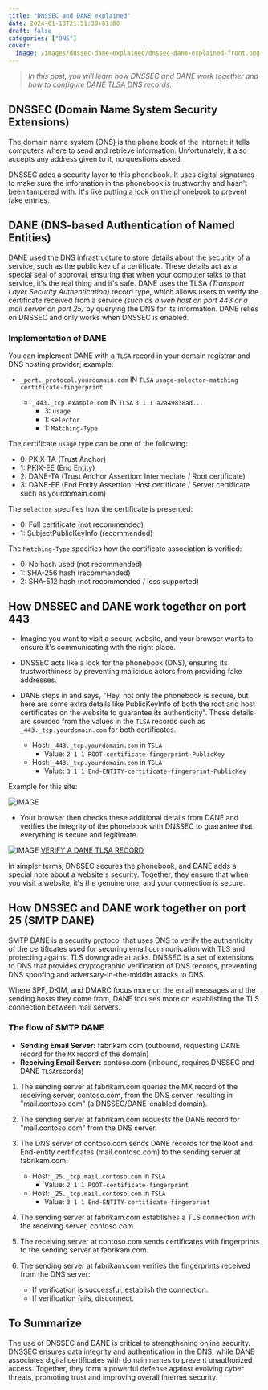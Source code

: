 ```yaml
---
title: "DNSSEC and DANE explained"
date: 2024-01-13T21:51:39+01:00
draft: false
categories: ["DNS"]
cover: 
  image: /images/dnssec-dane-explained/dnssec-dane-explained-front.png
---
```


> _In this post, you will learn how DNSSEC and DANE work together and how to configure DANE TLSA DNS records._


## DNSSEC (Domain Name System Security Extensions)
The domain name system (DNS) is the phone book of the Internet: it tells computers where to send and retrieve information. Unfortunately, it also accepts any address given to it, no questions asked.

DNSSEC adds a security layer to this phonebook. It uses digital signatures to make sure the information in the phonebook is trustworthy and hasn't been tampered with. It's like putting a lock on the phonebook to prevent fake entries.

## DANE (DNS-based Authentication of Named Entities)
DANE used the DNS infrastructure to store details about the security of a service, such as the public key of a certificate. These details act as a special seal of approval, ensuring that when your computer talks to that service, it's the real thing and it's safe. DANE uses the TLSA _(Transport Layer Security Authentication)_ record type, which allows users to verify the certificate received from a service _(such as a web host on port 443 or a mail server on port 25)_ by querying the DNS for its information. DANE relies on DNSSEC and only works when DNSSEC is enabled.

### Implementation of DANE
You can implement DANE with a ```TLSA``` record in your domain registrar and DNS hosting provider; example:
- ```_port._protocol.yourdomain.com``` IN ```TLSA``` ```usage-selector-matching certificate-fingerprint```

  - ```_443._tcp.example.com``` IN ```TLSA``` ```3 1 1 a2a49838ad...```
      - 3: ```usage```
      - 1: ```selector```
      - 1: ```Matching-Type```

The certificate ```usage``` type can be one of the following:
- 0: PKIX-TA (Trust Anchor)
- 1: PKIX-EE (End Entity)
- 2: DANE-TA (Trust Anchor Assertion: Intermediate / Root certificate)
- 3: DANE-EE (End Entity Assertion: Host certificate / Server certificate such as yourdomain.com)

The ```selector``` specifies how the certificate is presented:
- 0: Full certificate (not recommended)
- 1: SubjectPublicKeyInfo (recommended)

The ```Matching-Type``` specifies how the certificate association is verified:
- 0: No hash used (not recommended)
- 1: SHA-256 hash (recommended)
- 2: SHA-512 hash (not recommended / less supported)

## How DNSSEC and DANE work together on port 443
- Imagine you want to visit a secure website, and your browser wants to ensure it's communicating with the right place.

- DNSSEC acts like a lock for the phonebook (DNS), ensuring its trustworthiness by preventing malicious actors from providing fake addresses.

- DANE steps in and says, "Hey, not only the phonebook is secure, but here are some extra details like PublicKeyInfo of both the root and host certificates on the website to guarantee its authenticity". These details are sourced from the values in the ```TLSA``` records such as ```_443._tcp.yourdomain.com``` for both certificates.

    - Host: ```_443._tcp.yourdomain.com``` in ```TSLA```
        - Value: ```2 1 1 ROOT-certificate-fingerprint-PublicKey```
    - Host: ```_443._tcp.yourdomain.com``` in ```TSLA```
        - Value: ```3 1 1 End-ENTITY-certificate-fingerprint-PublicKey```

Example for this site:

![IMAGE](/images/dnssec-dane-explained/dnssec-dane-explained-1.png)

- Your browser then checks these additional details from DANE and verifies the integrity of the phonebook with DNSSEC to guarantee that everything is secure and legitimate.

![IMAGE](/images/dnssec-dane-explained/dnssec-dane-explained-2.png)
[VERIFY A DANE TLSA RECORD](https://check.sidnlabs.nl/dane/)

In simpler terms, DNSSEC secures the phonebook, and DANE adds a special note about a website's security. Together, they ensure that when you visit a website, it's the genuine one, and your connection is secure.

## How DNSSEC and DANE work together on port 25 (SMTP DANE)
SMTP DANE is a security protocol that uses DNS to verify the authenticity of the certificates used for securing email communication with TLS and protecting against TLS downgrade attacks. DNSSEC is a set of extensions to DNS that provides cryptographic verification of DNS records, preventing DNS spoofing and adversary-in-the-middle attacks to DNS.

Where SPF, DKIM, and DMARC focus more on the email messages and the sending hosts they come from, DANE focuses more on establishing the TLS connection between mail servers.

### The flow of SMTP DANE
- **Sending Email Server:** fabrikam.com (outbound, requesting DANE record for the ```MX``` record of the domain)
- **Receiving Email Server:** contoso.com (inbound, requires DNSSEC and DANE ```TLSA```records)

1. The sending server at fabrikam.com queries the MX record of the receiving server, contoso.com, from the DNS server, resulting in "mail.contoso.com" (a DNSSEC/DANE-enabled domain).

2. The sending server at fabrikam.com requests the DANE record for "mail.contoso.com" from the DNS server.

3. The DNS server of contoso.com sends DANE records for the Root and End-entity certificates (mail.contoso.com) to the sending server at fabrikam.com:
    - Host: ```_25._tcp.mail.contoso.com``` in ```TSLA```
        - Value: ```2 1 1 ROOT-certificate-fingerprint```
    - Host: ```_25._tcp.mail.contoso.com``` in ```TSLA```
        - Value: ```3 1 1 End-ENTITY-certificate-fingerprint```

4. The sending server at fabrikam.com establishes a TLS connection with the receiving server, contoso.com.

5. The receiving server at contoso.com sends certificates with fingerprints to the sending server at fabrikam.com.

6. The sending server at fabrikam.com verifies the fingerprints received from the DNS server:
    - If verification is successful, establish the connection.
    - If verification fails, disconnect.

## To Summarize
The use of DNSSEC and DANE is critical to strengthening online security. DNSSEC ensures data integrity and authentication in the DNS, while DANE associates digital certificates with domain names to prevent unauthorized access. Together, they form a powerful defense against evolving cyber threats, promoting trust and improving overall Internet security.